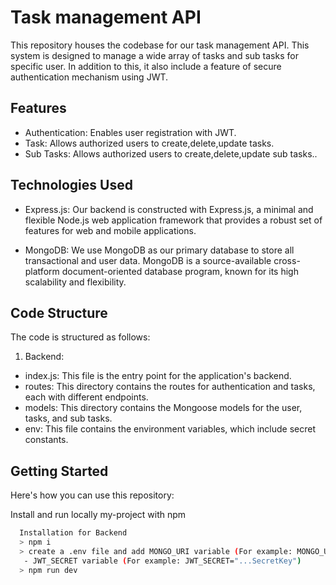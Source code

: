 # Task management API

This repository houses the codebase for our task management API. This system is designed to manage a wide array of tasks and sub tasks for specific user. In addition to this, it also include a feature of secure authentication mechanism using JWT.

## Features

- Authentication: Enables user registration with JWT.
- Task: Allows authorized users to create,delete,update tasks.
- Sub Tasks: Allows authorized users to create,delete,update sub tasks..

## Technologies Used

- Express.js: Our backend is constructed with Express.js, a minimal and flexible Node.js web application framework that provides a robust set of features for web and mobile applications.

- MongoDB: We use MongoDB as our primary database to store all transactional and user data. MongoDB is a source-available cross-platform document-oriented database program, known for its high scalability and flexibility.

## Code Structure

The code is structured as follows:

1. Backend:

- index.js: This file is the entry point for the application's backend.
- routes: This directory contains the routes for authentication and tasks, each with different endpoints.
- models: This directory contains the Mongoose models for the user, tasks, and sub tasks.
- env: This file contains the environment variables, which include secret constants.
   

## Getting Started

Here's how you can use this repository:

Install and run locally my-project with npm

```bash
  Installation for Backend
  > npm i 
  > create a .env file and add MONGO_URI variable (For example: MONGO_URL="mongodb+srv://username:password@cluster0.6u2l6tl.mongodb.net/database_name")
   - JWT_SECRET variable (For example: JWT_SECRET="...SecretKey")
  > npm run dev
```
